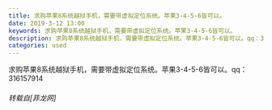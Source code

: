 ```yaml
---
title: 求购苹果8系统越狱手机，需要带虚拟定位系统。苹果3-4-5-6皆可以。
date: 2019-3-12 13:00
keywords: 求购苹果8系统越狱手机，需要带虚拟定位系统。苹果3-4-5-6皆可以。
description: 求购苹果8系统越狱手机，需要带虚拟定位系统。苹果3-4-5-6皆可以。qq：316157914
categories: used
---
```

<td class="t_f" id="postmessage_3208613">

求购苹果8系统越狱手机，需要带虚拟定位系统。苹果3-4-5-6皆可以。qq：316157914</td>
###### 转载自[菲龙网]